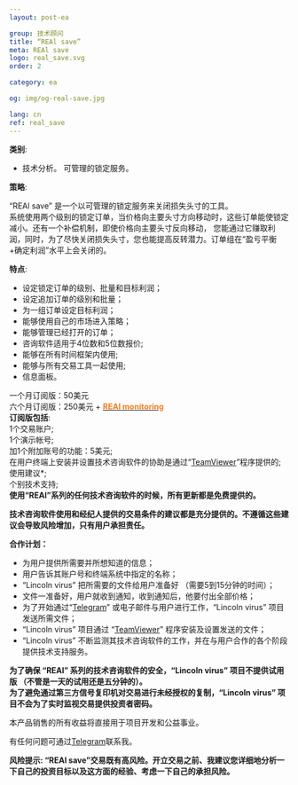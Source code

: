```yaml
---
layout: post-ea

group: 技术顾问
title: “REAl save”
meta: REAl save
logo: real_save.svg
order: 2

category: ea

og: img/og-real-save.jpg

lang: cn
ref: real_save
---
```


**类别**:
  - 技术分析。 可管理的锁定服务。  
  
**策略**:  

“REAl save” 是一个以可管理的锁定服务来关闭损失头寸的工具。  
系统使用两个级别的锁定订单，当价格向主要头寸方向移动时，这些订单能使锁定减小。还有一个补偿机制，即使价格向主要头寸反向移动， 您能通过它赚取利润，同时，为了尽快关闭损失头寸，您也能提高反转潜力。订单组在“盈亏平衡+确定利润”水平上会关闭的。  

**特点**:  
  - 设定锁定订单的级别、批量和目标利润；  
  - 设定追加订单的级别和批量；  
  - 为一组订单设定目标利润；  
  - 能够使用自己的市场进入策略；  
  - 能够管理已经打开的订单；  
  - 咨询软件适用于4位数和5位数报价;
  - 能够在所有时间框架内使用;
  - 能够与所有交易工具一起使用;
  - 信息面板。
  
  一个月订阅版：50美元  
  六个月订阅版：250美元 + **<a href="https://lincolnvirus.com/cn/ea/real_monitoring.html" target="_blank"><span style="color:#f07e20">REAl monitoring</span></a>**  
  **订阅版包括**:  
  1个交易账户;  
  1个演示帐号;  
  加1个附加账号的功能：5美元;  
  在用户终端上安装并设置技术咨询软件的协助是通过“<a href="https://www.teamviewer.com/" target="_blank">TeamViewer</a>”程序提供的;  
  使用建议*;  
  个别技术支持;  
  **使用“REAl”系列的任何技术咨询软件的时候，所有更新都是免费提供的。**  
  
  **技术咨询软件使用和经纪人提供的交易条件的建议都是充分提供的。不遵循这些建议会导致风险增加，只有用户承担责任。**
  
  **合作计划：**  

- 为用户提供所需要并所想知道的信息；  
- 用户告诉其账户号和终端系统中指定的名称；  
- “Lincoln virus” 把所需要的文件给用户准备好 （需要5到15分钟的时间）；  
- 文件一准备好，用户就收到通知，收到通知后，他要付出全部价格；  
- 为了开始通过“<a href="https://t.me/chutkoy" target="_blank">Telegram</a>” 或电子邮件与用户进行工作，“Lincoln virus” 项目发送所需文件；  
- “Lincoln virus” 项目通过 “<a href="https://www.teamviewer.com/" target="_blank">TeamViewer</a>” 程序安装及设置发送的文件；  
- “Lincoln virus” 不断监测其技术咨询软件的工作，并在与用户合作的各个阶段提供技术支持服务。  

**为了确保 “REAl” 系列的技术咨询软件的安全，“Lincoln virus” 项目不提供试用版 （不管是一天的试用还是五分钟的）。**  
**为了避免通过第三方信号复印机对交易进行未经授权的复制，“Lincoln virus” 项目不会为了实时监视交易提供投资者密码。**  

本产品销售的所有收益将直接用于项目开发和公益事业。  

有任何问题可通过<a href="https://t.me/chutkoy" target="_blank">Telegram</a>联系我。  

**风险提示: “REAl save”交易既有高风险。开立交易之前、我建议您详细地分析一下自己的投资目标以及这方面的经验、考虑一下自己的承担风险。**
